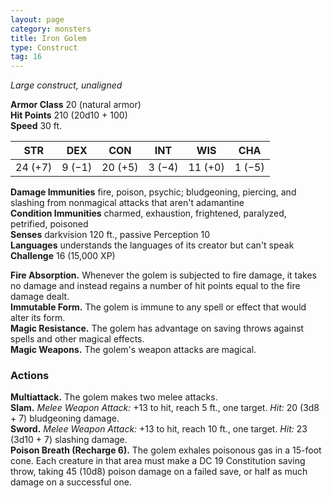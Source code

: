 ```yaml
---
layout: page
category: monsters
title: Iron Golem
type: Construct
tag: 16
---
```

_Large construct, unaligned_

**Armor Class** 20 (natural armor)    
**Hit Points** 210 (20d10 + 100)    
**Speed** 30 ft. 

| STR     | DEX     | CON     | INT     | WIS     | CHA     |
|---------|---------|---------|---------|---------|---------|
| 24 (+7) | 9 (−1)  | 20 (+5) | 3 (−4)  | 11 (+0) | 1 (−5)  |

**Damage Immunities** fire, poison, psychic; bludgeoning, piercing, and slashing from nonmagical attacks that aren't adamantine    
**Condition Immunities** charmed, exhaustion, frightened, paralyzed, petrified, poisoned    
**Senses** darkvision 120 ft., passive Perception 10    
**Languages** understands the languages of its creator but can't speak    
**Challenge** 16 (15,000 XP) 

**Fire Absorption.** Whenever the golem is subjected to fire damage, it takes no damage and instead regains a number of hit points equal to the fire damage dealt.    
**Immutable Form.** The golem is immune to any spell or effect that would alter its form.    
**Magic Resistance.** The golem has advantage on saving throws against spells and other magical effects.    
**Magic Weapons.** The golem's weapon attacks are magical. 

### Actions 
**Multiattack.** The golem makes two melee attacks.    
**Slam.** _Melee Weapon Attack:_ +13 to hit, reach 5 ft., one target. _Hit:_ 20 (3d8 + 7) bludgeoning damage.    
**Sword.** _Melee Weapon Attack:_ +13 to hit, reach 10 ft., one target. _Hit:_ 23 (3d10 + 7) slashing damage.    
**Poison Breath (Recharge 6).** The golem exhales poisonous gas in a 15-foot cone. Each creature in that area must make a DC 19 Constitution saving throw, taking 45 (10d8) poison damage on a failed save, or half as much damage on a successful one.